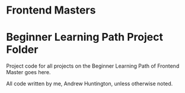 # Frontend Masters

# Beginner Learning Path Project Folder

Project code for all projects on the Beginner Learning Path of Frontend Master goes here.

All code written by me, Andrew Huntington, unless otherwise noted.
